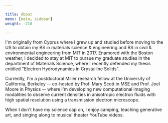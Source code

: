 ```yaml
---

title: About
menu: [main, sidebar]
weight: -210

---
```


I'm originally from Cyprus where I grew up and studied before moving to the US to obtain my BS in materials science & engineering and BS in civil & environmental engineering from MIT in 2017.
Enamored with the Boston weather, I decided to stay at MIT to pursue my graduate studies in the department of Materials Science, where I recently defended my thesis entitled "Electron Hydrodynamics in Crystalline Solids".

Currently, I'm a postdoctoral Miller research fellow at the University of California, Berkeley -- co-hosted by Prof. Mary Scott in MSE and Prof. Joel Moore in Physics -- where I'm developing new computational imaging modalities to observe current densities in anisotropic electron fluids with high spatial resolution using a transmission electron microscope.

When I don't have my science cap on, I enjoy camping, teaching generative art, and singing along to musical theater YouTube videos.

